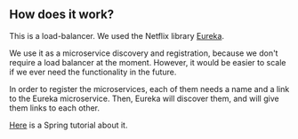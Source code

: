 ## How does it work?
This is a load-balancer. We used the Netflix library [Eureka](https://github.com/Netflix/eureka).

We use it as a microservice discovery and registration, because we don't require a load balancer at the moment.
However, it would be easier to scale if we ever need the functionality in the future.

In order to register the microservices, each of them needs a name and a link to the Eureka microservice. Then, Eureka will discover them, and will give them links to each other.

[Here](https://spring.io/guides/gs/routing-and-filtering/) is a Spring tutorial about it.